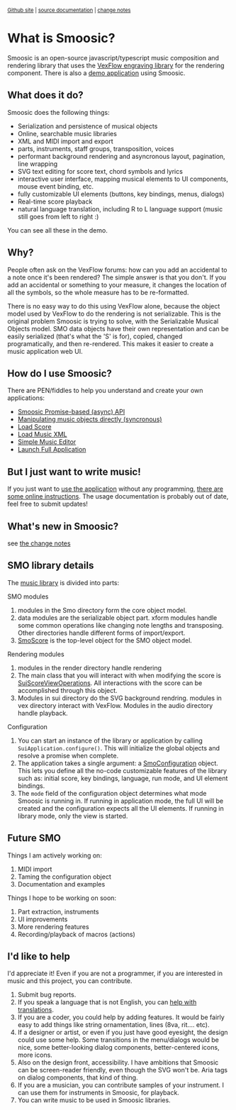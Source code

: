 <sub>[Github site](https://github.com/AaronDavidNewman/smoosic) | [source documentation](https://aarondavidnewman.github.io/Smoosic/release/docs/modules.html) | [change notes](https://aarondavidnewman.github.io/Smoosic/release/changes.html)<sub> 

# What is Smoosic?
Smoosic is an open-source javascript/typescript music composition and rendering library that uses the [VexFlow engraving library](https://github.com/0xfe/vexflow) for the rendering component.  There is also a [demo application](https://aarondavidnewman.github.io/Smoosic/release/html/smoosic.html) using Smoosic.

## What does it do?
Smoosic does the following things:
* Serialization and persistence of musical objects
* Online, searchable music libraries
* XML and MIDI import and export
* parts, instruments, staff groups, transposition, voices
* performant background rendering and asyncronous layout, pagination, line wrapping
* SVG text editing for score text, chord symbols and lyrics
* interactive user interface, mapping musical elements to UI components, mouse event binding, etc.
* fully customizable UI elements (buttons, key bindings, menus, dialogs)
* Real-time score playback
* natural language translation, including R to L language support (music still goes from left to right :)

You can see all these in the demo.

## Why?

People often ask on the VexFlow forums: how can you add an accidental to a note once it's been rendered?  The simple answer is that you don't.  If you add an accidental or something to your measure, it changes the location of all the symbols, so the whole measure has to be re-formatted.  

There is no easy way to do this using VexFlow alone, because the object model used by VexFlow to do the rendering is not serializable.  This is the original problem Smoosic is trying to solve, with the Serializable Musical Objects model.  SMO data objects have their own representation and can be easily serialized (that's what the 'S' is for), copied, changed programatically, and then re-rendered.  This makes it easier to create a music application web UI.

## How do I use Smoosic?

There are PEN/fiddles to help you understand and create your own applications:
* [Smoosic Promise-based (async) API](https://codepen.io/aarondavidnewman/pen/gOLgNEv) 
* [Manipulating music objects directly (syncronous)](https://codepen.io/aarondavidnewman/pen/PoKyaGj)
* [Load Score](https://codepen.io/aarondavidnewman/pen/XWNpLGJ)
* [Load Music XML](https://codepen.io/aarondavidnewman/pen/LYbxKqb)
* [Simple Music Editor](https://codepen.io/aarondavidnewman/pen/WNoRqgg)
* [Launch Full Application](https://codepen.io/aarondavidnewman/pen/rNyqgrR)

## But I just want to write music!
If you just want to [use the application](https://aarondavidnewman.github.io/Smoosic/release/html/smoosic.html) without any programming, [there are some online instructions](https://github.com/AaronDavidNewman/Smoosic/wiki/User-Help).  The usage documentation is probably out of date, feel free to submit updates!

## What's new in Smoosic?

see [the change notes](https://aarondavidnewman.github.io/Smoosic/release/changes.md)

## SMO library details
The [music library](https://aarondavidnewman.github.io/Smoosic/release/docs/modules.html) is divided into parts:

SMO modules
1.  modules in the Smo directory form the core object model.
2.  data modules are the serializable object part.  xform modules handle some common operations like changing note lengths and transposing.  Other directories handle different forms of import/export.
3. [SmoScore](https://aarondavidnewman.github.io/Smoosic/release/docs/classes/SmoScore.html) is the top-level object for the SMO object model.

Rendering modules
1. modules in the render directory handle rendering
2. The main class that you will interact with when modifying the score is [SuiScoreViewOperations](https://aarondavidnewman.github.io/Smoosic/release/docs/classes/SuiScoreViewOperations.html).  All interactions with the score can be accomplished through this object.
3. Modules in sui directory do the SVG background rendring.  modules in vex directory interact with VexFlow.  Modules in the audio directory handle playback.

Configuration
1. You can start an instance of the library or application by calling `SuiApplication.configure()`.  This will initialize the global objects and resolve a promise when complete.  
2. The application takes a single argument: a [SmoConfiguration](https://aarondavidnewman.github.io/Smoosic/release/docs/classes/SmoConfiguration.html) object.  This lets you define all the no-code customizable features of the library such as: initial score, key bindings, language, run mode, and UI element bindings.
3. The `mode` field of the configuration object determines what mode Smoosic is running in.  If running in application mode, the full UI will be created and the configuration expects all the UI elements.  If running in library mode, only the view is started.

## Future SMO
Things I am actively working on:
1. MIDI import
2. Taming the configuration object
3. Documentation and examples

Things I hope to be working on soon:
1. Part extraction, instruments
2. UI improvements
3. More rendering features
4. Recording/playback of macros (actions)

## I'd like to help
I'd appreciate it!  Even if you are not a programmer, if you are interested in music and this project, you can contribute.

1. Submit bug reports.
2. If you speak a language that is not English, you can [help with translations](https://github.com/AaronDavidNewman/Smoosic/wiki/Internationalizing-Smoosic).
2. If you are a coder, you could help by adding features.  It would be fairly easy to add things like string ornamentation, lines (8va, rit.... etc).
3. If a designer or artist, or even if you just have good eyesight, the design could use some help.  Some transitions in the menu/dialogs would be nice, some better-looking dialog components, better-centered icons, more icons.
4. Also on the design front, accessibility.  I have ambitions that Smoosic can be screen-reader friendly, even though the SVG won't be.  Aria tags on dialog components, that kind of thing.
5. If you are a musician, you can contribute samples of your instrument.  I can use them for instruments in Smoosic, for playback.
6. You can write music to be used in Smoosic libraries.





 